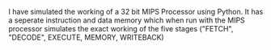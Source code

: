 I have simulated the working  of a  32 bit MIPS Processor using Python. It has a seperate instruction and data memory which when run with the MIPS processor simulates the exact working of the five stages
("FETCH", "DECODE", EXECUTE, MEMORY, WRITEBACK)

